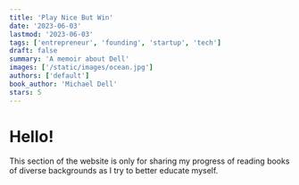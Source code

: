 ```yaml
---
title: 'Play Nice But Win'
date: '2023-06-03'
lastmod: '2023-06-03'
tags: ['entrepreneur', 'founding', 'startup', 'tech']
draft: false
summary: 'A memoir about Dell'
images: ['/static/images/ocean.jpg']
authors: ['default']
book_author: 'Michael Dell'
stars: 5
---
```


# Hello!

This section of the website is only for sharing my progress of reading books of diverse backgrounds as I try to better educate myself.
